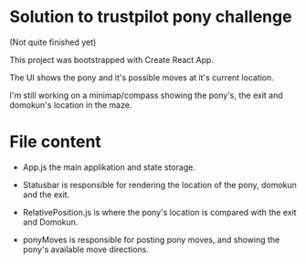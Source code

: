 # Solution to trustpilot pony challenge 
(Not quite finished yet)

This project was bootstrapped with Create React App.

The UI shows the pony and it's possible moves at it's current location.

I'm still working on a minimap/compass showing the pony's, the exit and domokun's location in the maze.

# File content

- App.js the main applikation and state storage.

- Statusbar is responsible for rendering the location of the pony, domokun and the exit.

- RelativePosition.js is where the pony's location is compared with the exit and Domokun. 

- ponyMoves is responsible for posting pony moves, and showing the pony's available move directions.
